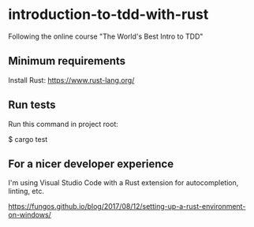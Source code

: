 # introduction-to-tdd-with-rust
Following the online course "The World's Best Intro to TDD"

## Minimum requirements
Install Rust: https://www.rust-lang.org/

## Run tests
Run this command in project root:

$ cargo test

## For a nicer developer experience
I'm using Visual Studio Code with a Rust extension for autocompletion, linting, etc.

https://fungos.github.io/blog/2017/08/12/setting-up-a-rust-environment-on-windows/